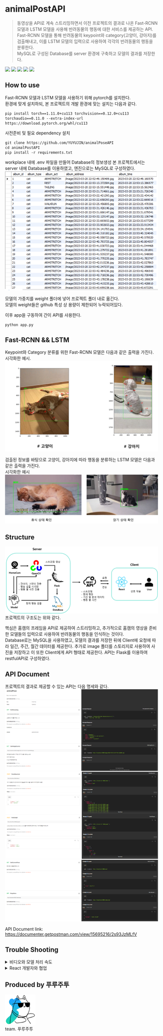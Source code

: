 # animalPostAPI
> 동영상을 API로 계속 스트리밍하면서 이전 프로젝트의 결과로 나온 Fast-RCNN 모델과 LSTM 모델을 사용해 반려동물의 행동에 대한 서비스를 제공하는 API.  
> Fast-RCNN 모델을 통해 반려동물의 keypoint와 category(고양이, 강아지)를 검출해내고, 이를 LSTM 모델의 입력으로 사용하여 각각의 반려동물의 행동을 분류한다.  
> MySQL로 구성된 Database를 server 환경에 구축하고 모델의 결과를 저장한다.  

<img src=https://img.shields.io/badge/python-3.8.0-green></img>
<img src=https://img.shields.io/badge/opencv--python-4.5.5.64-yellow></img>
<img src=https://img.shields.io/badge/Flask-2.2.2-blue></img>
<img src=https://img.shields.io/badge/PyMySQL-1.0.2-orange></img>
<img src=https://img.shields.io/badge/pytorch-1.11.0-red></img>  

## How to use
Fast-RCNN 모델과 LSTM 모델을 사용하기 위해 pytorch를 설치한다.  
환경에 맞게 설치하되, 본 프로젝트의 개발 환경에 맞는 설치는 다음과 같다.
```
pip install torch==1.11.0+cu113 torchvision==0.12.0+cu113 torchaudio==0.11.0 --extra-index-url https://download.pytorch.org/whl/cu113
```  
  
사전준비 및 필요 dependency 설치   
```
git clone https://github.com/YUYUJIN/animalPoseAPI
cd animalPostAPI
pip install -r requirements.txt
```

workplace 내에 .env 파일을 만들어 Database의 정보생성
본 프로젝트에서는 server 내에 Database를 이용하였고, 엔진으로는 MySQL로 구성하였다.  
<img src=https://github.com/YUYUJIN/animalPoseAPI/blob/main/pictures/db.PNG></img>

모델의 가중치를 weight 폴더에 넣어 프로젝트 폴더 내로 옮긴다.  
모델의 weight들은 github 특성 상 용량이 제한되어 누락되어있다.  

이후 app을 구동하여 간이 API를 사용한다.  
```
python app.py
```

## Fast-RCNN && LSTM
Keypoint와 Category 분류를 위한 Fast-RCNN 모델은 다음과 같은 출력을 가진다.  
시각화한 예시.  
<img src=https://github.com/YUYUJIN/animalPoseAPI/blob/main/pictures/fast_rcnn_result.png></img>  
  
검출된 정보를 바탕으로 고양이, 강아지에 따라 행동을 분류하는 LSTM 모델은 다음과 같은 출력을 가진다.  
시각화한 예시  
<img src=https://github.com/YUYUJIN/animalPoseAPI/blob/main/pictures/lstm_result.png></img>  

## Structure
<img src=https://github.com/YUYUJIN/animalPoseAPI/blob/main/pictures/structure.png></img>  
프로젝트의 구조도는 위와 같다.  
  
핵심은 홈캠의 프레임을 API로 제공하여 스트리밍하고, 추가적으로 홈캠의 영상을 준비한 모델들의 입력으로 사용하여 반려동물의 행동을 인식하는 것이다.  
Database로는 MySQL을 사용하였고, 모델의 결과를 저장한 뒤에 Client에 요청에 따라 일간, 주간, 월간 데이터를 제공한다. 추가로 image 폴더를 스토리지로 사용하여 사진을 저장하고 이 또한 Client에게 API 형태로 제공한다. API는 Flask를 이용하여 restfulAPI로 구성하였다.  

## API Document
프로젝트의 결과로 제공할 수 있는 API는 다음 명세와 같다.  
<img src=https://github.com/YUYUJIN/animalPoseAPI/blob/main/pictures/api1.PNG></img>  
<img src=https://github.com/YUYUJIN/animalPoseAPI/blob/main/pictures/api2.PNG></img>  
<img src=https://github.com/YUYUJIN/animalPoseAPI/blob/main/pictures/api3.PNG></img>  
  
API Document link: https://documenter.getpostman.com/view/15695216/2s93JzMLfV  

## Trouble Shooting
<details>
<summary>비디오와 모델 처리 속도</summary>

비디오를 스트리밍하는 속도와 준비한 Fast-RCNN 모델의 처리 속도 차이가 발생하였다. Fast-RCNN 모델의 속도가 스트리밍보다 현저히 느려 스트리밍되는 동영상에서 프레임 드랍이나 재생속도에 문제가 발생하였다.  
이를 해결하기 위한 방안으로 비디오를 스트리밍하는 동작과 모델의 영상 처리 동작을 스레드로 구성하여 실행하였다.  
<img src=https://github.com/YUYUJIN/animalPoseAPI/blob/main/pictures/thread_t.png></img>  
 
이 때 비디오 스레드에 맞추어 홈캠이 동작하므로 모델은 한 동작이 끝날 때마다 비디오 스레드의 영상 데이터를 참조한다. 두 동작의 속도 차이만큼 누락되는 프레임 데이터들이 존재한다. 이를 해결하기 위해 앞서 프로젝트에서 구현한 자료구조를 사용한다.  
<img src=https://github.com/YUYUJIN/animalPoseAPI/blob/main/pictures/dataqueue.png></img>  
최초에 Queue에 삽입하는 데이터 수를 6개에서 두 동작의 처리속도에 따라 유동적으로 조작하여 두 동장의 처리 속도를 보장한다.  
추가로 모델이 놓치는 프레임이 존재하여 모델의 성능에 영향이 갈 수 있어 테스트를 진행하였으나 1초마다 특정 수의 프레임의 평균이 5개의 시퀀스로 LSTM 모델의 입력으로 들어가는 상황이기에 큰 영향이 생기지 않았다.  
</details>

<details>
<summary>React 개발자와 협업</summary>

추가 프로젝트에서 React와 연동하였다. 첨부되지 않은 기존의 API는 Client 쪽에서 API를 사용함에 있어 제약사항이 있었다. Client에서 정보를 한번에 시각화하지 않으면 안된다거나 혹은 주기적인 API 호출이 힘든 경우, API 사용에 있어서 페이지 별로 제약이 존재하였다.  
이를 해결하기 위해 API를 대거 수정하고, React 개발자와 기능, 페이지 단위로 테스트를 진행하면서 스프린트 형식으로 API를 수정하면서 개발하였다.
</details>

## Produced by 푸루주투
<img src=https://github.com/YUYUJIN/animalPoseAPI/blob/main/pictures/logo.png style="width:100px; height:100px;"></img>  
team. 푸루주투 
